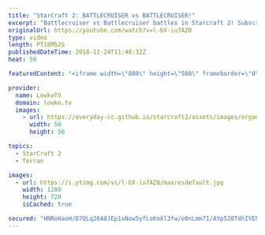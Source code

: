 ```yaml
---
title: "StarCraft 2: BATTLECRUISER vs BATTLECRUISER!"
excerpt: "Battlecruiser vs Battlecruiser battles in Starcraft 2! Subscribe for more videos: http://lowko.tv/youtube More viewers games: https://goo.gl/1qvKq5  If you have an awesome replay of StarCraft 2 that you think is worth casting, you can send it to replays@lowko.tv.  Check out Lowko merchandise: http://lowko.tv/merch"
originalUrl: https://youtube.com/watch?v=l-bX-iu7AZ0
type: video
length: PT18M52S
publishedDateTime: 2018-12-24T11:48:32Z
heat: 50

featuredContent: "<iframe width=\"800\" height=\"500\" frameborder=\"0\" src=\"https://www.youtube.com/embed/l-bX-iu7AZ0\" allow=\"accelerometer; autoplay; encrypted-media; gyroscope; picture-in-picture\" allowfullscreen></iframe>"

provider:
  name: LowkoTV
  domain: lowko.tv
  images:
    - url: https://everyday-cc.github.io/starcraft2/assets/images/organizations/lowko.tv-50x50.jpg
      width: 50
      height: 50

topics:
  - StarCraft 2
  - Terran

images:
  - url: https://i.ytimg.com/vi/l-bX-iu7AZ0/maxresdefault.jpg
    width: 1280
    height: 720
    isCached: true

secured: "HNRoHaoH/D7QLq26A8JEp1xNow5yfLoKoXl3fw/o0nLmm7I/AYp528TdhIYEkLcv67J+P6kbG5Uwrpf0fQhdsEGaeq6keaoN7YG05xDzJFvyLwlNBa/u3+YXD4ThtsEgXOxu49V0GeUIGywXKv5XtAQJSLPn5WQRL9aH0UrbKoAfIB3kVdghYo85IL9rC76idc8UDckaUAXRxksXH5FzTyq12yBBExNalAvYnJ+zR9CL3q4fJHxMNrFhqYlpb1mUUF8Zg4PnPgBFkOPjSn9dJ0jknjs3m52dNIUOyqXvUieGGPuptx+Owg3gIP6abkcIUulCPVBkpFQ+i/c56z/5M2RKG33Eqpfi3VrLqJdK5zeRdctQfo7eatbm0fJNjvi4u+CVwqCFyFSbCrg5G1//zYDEg3JKkR651dod/eVpkls=;BHLH2/cZmX+NjTMq5z8P8Q=="
---
```


